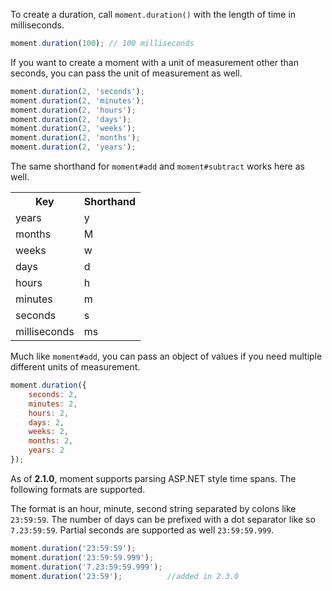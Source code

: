 To create a duration, call `moment.duration()` with the length of time in milliseconds.

```javascript
moment.duration(100); // 100 milliseconds
```

If you want to create a moment with a unit of measurement other than seconds, you can pass the unit of measurement as well.

```javascript
moment.duration(2, 'seconds');
moment.duration(2, 'minutes');
moment.duration(2, 'hours');
moment.duration(2, 'days');
moment.duration(2, 'weeks');
moment.duration(2, 'months');
moment.duration(2, 'years');
```

The same shorthand for `moment#add` and `moment#subtract` works here as well.

<table class="table table-striped table-bordered">
  <tbody>
    <tr>
      <th>Key</th>
      <th>Shorthand</th>
    </tr>
    <tr>
      <td>years</td>
      <td>y</td>
    </tr>
    <tr>
      <td>months</td>
      <td>M</td>
    </tr>
    <tr>
      <td>weeks</td>
      <td>w</td>
    </tr>
    <tr>
      <td>days</td>
      <td>d</td>
    </tr>
    <tr>
      <td>hours</td>
      <td>h</td>
    </tr>
    <tr>
      <td>minutes</td>
      <td>m</td>
    </tr>
    <tr>
      <td>seconds</td>
      <td>s</td>
    </tr>
    <tr>
      <td>milliseconds</td>
      <td>ms</td>
    </tr>
  </tbody>
</table>

Much like `moment#add`, you can pass an object of values if you need multiple different units of measurement.

```javascript
moment.duration({
    seconds: 2,
    minutes: 2,
    hours: 2,
    days: 2,
    weeks: 2,
    months: 2,
    years: 2
});
```

As of **2.1.0**, moment supports parsing ASP.NET style time spans. The following formats are supported.

The format is an hour, minute, second string separated by colons like `23:59:59`. The number of days can be prefixed with a dot separator like so `7.23:59:59`. Partial seconds are supported as well `23:59:59.999`.

```javascript
moment.duration('23:59:59');
moment.duration('23:59:59.999');
moment.duration('7.23:59:59.999');
moment.duration('23:59');          //added in 2.3.0
```

